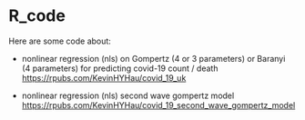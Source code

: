 # R_code

Here are some code about: 
- nonlinear regression (nls) on Gompertz (4 or 3 parameters) or Baranyi (4 parameters) for predicting covid-19 count / death
  https://rpubs.com/KevinHYHau/covid_19_uk
  
- nonlinear regression (nls) second wave gompertz model
  https://rpubs.com/KevinHYHau/covid_19_second_wave_gompertz_model
